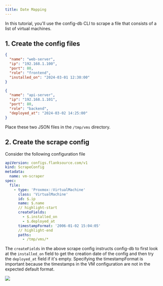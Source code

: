 ```yaml
---
title: Date Mapping
---
```


In this tutorial, you'll use the config-db CLI to scrape a file that consists of a list of virtual machines.

## 1. Create the config files

```json title="web-server.json"
{
  "name": "web-server",
  "ip": "192.168.1.100",
  "port": 80,
  "role": "frontend",
  "installed_on": "2024-03-01 12:30:00"
}
```

```json title="api-server.json"
{
  "name": "api-server",
  "ip": "192.168.1.101",
  "port": 80,
  "role": "backend",
  "deployed_at": "2024-03-02 14:25:00"
}
```

Place these two JSON files in the `/tmp/vms` directory.

## 2. Create the scrape config

Consider the following configuration file

```yaml title="vm-scraper.yaml"
apiVersion: configs.flanksource.com/v1
kind: ScrapeConfig
metadata:
  name: vm-scraper
spec:
  file:
    - type: 'Proxmox::VirtualMachine'
      class: 'VirtualMachine'
      id: $.ip
      name: $.name
      // highlight-start
      createFields:
        - $.installed_on
        - $.deployed_at
      timestampFormat: '2006-01-02 15:04:05'
      // highlight-end
      paths:
        - /tmp/vms/*
```

The `createFields` in the above scrape config instructs config-db to first look at the `installed_on` field to get the creation date of the config and then try the `deployed_at` field if it's empty. Specifying the timestampFormat is important because the timestamps in the VM configuration are not in the expected default format.

![](/img/tutorial-vm-scraper-creation-date.png)
